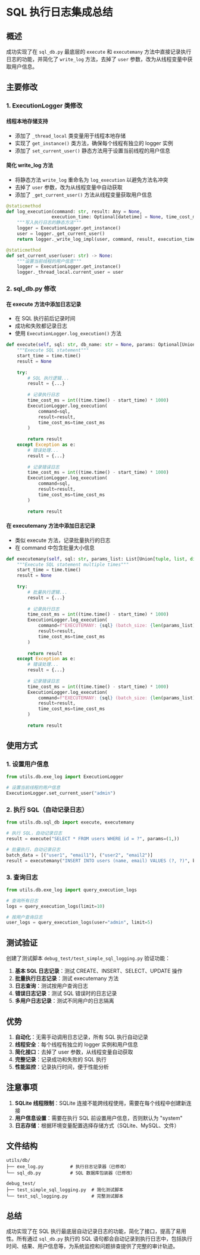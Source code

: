 # SQL 执行日志集成总结

## 概述

成功实现了在 `sql_db.py` 最底层的 `execute` 和 `executemany` 方法中直接记录执行日志的功能，并简化了 `write_log` 方法，去掉了 `user` 参数，改为从线程变量中获取用户信息。

## 主要修改

### 1. ExecutionLogger 类修改

#### 线程本地存储支持
- 添加了 `_thread_local` 类变量用于线程本地存储
- 实现了 `get_instance()` 类方法，确保每个线程有独立的 logger 实例
- 添加了 `set_current_user()` 静态方法用于设置当前线程的用户信息

#### 简化 write_log 方法
- 将静态方法 `write_log` 重命名为 `log_execution` 以避免方法名冲突
- 去掉了 `user` 参数，改为从线程变量中自动获取
- 添加了 `_get_current_user()` 方法从线程变量获取用户信息

```python
@staticmethod
def log_execution(command: str, result: Any = None, 
                 execution_time: Optional[datetime] = None, time_cost_ms: int = 0) -> bool:
    """写入执行日志的静态方法"""
    logger = ExecutionLogger.get_instance()
    user = logger._get_current_user()
    return logger._write_log_impl(user, command, result, execution_time, time_cost_ms)

@staticmethod
def set_current_user(user: str) -> None:
    """设置当前线程的用户信息"""
    logger = ExecutionLogger.get_instance()
    logger._thread_local.current_user = user
```

### 2. sql_db.py 修改

#### 在 execute 方法中添加日志记录
- 在 SQL 执行前后记录时间
- 成功和失败都记录日志
- 使用 `ExecutionLogger.log_execution()` 方法

```python
def execute(self, sql: str, db_name: str = None, params: Optional[Union[tuple, list, dict]] = None) -> Dict[str, Any]:
    """Execute SQL statement"""
    start_time = time.time()
    result = None
    
    try:
        # SQL 执行逻辑...
        result = {...}
        
        # 记录执行日志
        time_cost_ms = int((time.time() - start_time) * 1000)
        ExecutionLogger.log_execution(
            command=sql,
            result=result,
            time_cost_ms=time_cost_ms
        )
        
        return result
    except Exception as e:
        # 错误处理...
        result = {...}
        
        # 记录错误日志
        time_cost_ms = int((time.time() - start_time) * 1000)
        ExecutionLogger.log_execution(
            command=sql,
            result=result,
            time_cost_ms=time_cost_ms
        )
        
        return result
```

#### 在 executemany 方法中添加日志记录
- 类似 execute 方法，记录批量执行的日志
- 在 command 中包含批量大小信息

```python
def executemany(self, sql: str, params_list: List[Union[tuple, list, dict]], db_name: str = None) -> Dict[str, Any]:
    """Execute SQL statement multiple times"""
    start_time = time.time()
    result = None
    
    try:
        # 批量执行逻辑...
        result = {...}
        
        # 记录执行日志
        time_cost_ms = int((time.time() - start_time) * 1000)
        ExecutionLogger.log_execution(
            command=f"EXECUTEMANY: {sql} (batch_size: {len(params_list)})",
            result=result,
            time_cost_ms=time_cost_ms
        )
        
        return result
    except Exception as e:
        # 错误处理...
        result = {...}
        
        # 记录错误日志
        time_cost_ms = int((time.time() - start_time) * 1000)
        ExecutionLogger.log_execution(
            command=f"EXECUTEMANY: {sql} (batch_size: {len(params_list)})",
            result=result,
            time_cost_ms=time_cost_ms
        )
        
        return result
```

## 使用方式

### 1. 设置用户信息
```python
from utils.db.exe_log import ExecutionLogger

# 设置当前线程的用户信息
ExecutionLogger.set_current_user("admin")
```

### 2. 执行 SQL（自动记录日志）
```python
from utils.db.sql_db import execute, executemany

# 执行 SQL，自动记录日志
result = execute("SELECT * FROM users WHERE id = ?", params=(1,))

# 批量执行，自动记录日志
batch_data = [("user1", "email1"), ("user2", "email2")]
result = executemany("INSERT INTO users (name, email) VALUES (?, ?)", batch_data)
```

### 3. 查询日志
```python
from utils.db.exe_log import query_execution_logs

# 查询所有日志
logs = query_execution_logs(limit=10)

# 按用户查询日志
user_logs = query_execution_logs(user="admin", limit=5)
```

## 测试验证

创建了测试脚本 `debug_test/test_simple_sql_logging.py` 验证功能：

1. **基本 SQL 日志记录**：测试 CREATE、INSERT、SELECT、UPDATE 操作
2. **批量执行日志记录**：测试 executemany 方法
3. **日志查询**：测试按用户查询日志
4. **错误日志记录**：测试 SQL 错误时的日志记录
5. **多用户日志记录**：测试不同用户的日志隔离

## 优势

1. **自动化**：无需手动调用日志记录，所有 SQL 执行自动记录
2. **线程安全**：每个线程有独立的 logger 实例和用户信息
3. **简化接口**：去掉了 user 参数，从线程变量自动获取
4. **完整记录**：记录成功和失败的 SQL 执行
5. **性能监控**：记录执行时间，便于性能分析

## 注意事项

1. **SQLite 线程限制**：SQLite 连接不能跨线程使用，需要在每个线程中创建新连接
2. **用户信息设置**：需要在执行 SQL 前设置用户信息，否则默认为 "system"
3. **日志存储**：根据环境变量配置选择存储方式（SQLite、MySQL、文件）

## 文件结构

```
utils/db/
├── exe_log.py          # 执行日志记录器（已修改）
└── sql_db.py           # SQL 数据库包装器（已修改）

debug_test/
├── test_simple_sql_logging.py  # 简化测试脚本
└── test_sql_logging.py         # 完整测试脚本
```

## 总结

成功实现了在 SQL 执行最底层自动记录日志的功能，简化了接口，提高了易用性。所有通过 `sql_db.py` 执行的 SQL 语句都会自动记录到执行日志中，包括执行时间、结果、用户信息等，为系统监控和问题排查提供了完整的审计轨迹。
